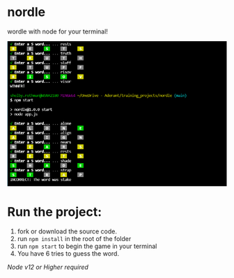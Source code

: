 # nordle
wordle with node for your terminal!

![](screenshot.PNG)

# Run the project:
1. fork or download the source code.
2. run `npm install` in the root of the folder 
3. run `npm start` to begin the game in your terminal
4. You have 6 tries to guess the word.

*Node v12 or Higher required*